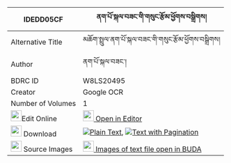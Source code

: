 |IDEDD05CF|ནག་པོ་སྐལ་བཟང་གི་གསུང་རྩོམ་ཕྱོགས་བསྒྲིགས། 
| --- | --- 
|Alternative Title |མཆོག་སྤྲུལ་ནག་པོ་སྐལ་བཟང་གི་གསུང་རྩོམ་ཕྱོགས་བསྒྲིགས།
|Author| ནག་པོ་སྐལ་བཟང་།
|BDRC ID | W8LS20495
|Creator | Google OCR
|Number of Volumes| 1
|<img width="25" src="https://img.icons8.com/color/25/000000/edit-property.png">Edit Online| [<img width="25" src="https://avatars.githubusercontent.com/u/45091458?s=200&v=4"> Open in Editor](http://editor.openpecha.org/IDEDD05CF)
|<img width="25" src="https://img.icons8.com/fluent/48/000000/download-2.png"/>  Download | [![](https://img.icons8.com/color/20/000000/txt.png)Plain Text](https://github.com/Openpecha/IDEDD05CF/releases/download/v1/nakpo_kalzang_gi_sungtsom_chok_plain_IDEDD05CF.zip), [![](https://img.icons8.com/color/20/000000/txt.png)Text with Pagination](https://github.com/Openpecha/IDEDD05CF/releases/download/v1/nakpo_kalzang_gi_sungtsom_chok_pages_IDEDD05CF.zip)
|<img width="25" src="https://img.icons8.com/plasticine/100/000000/pictures-folder.png"/>  Source Images | [<img width="25" src="https://library.bdrc.io/icons/BUDA-small.svg"> Images of text file open in BUDA](https://library.bdrc.io/show/bdr:W8LS20495)